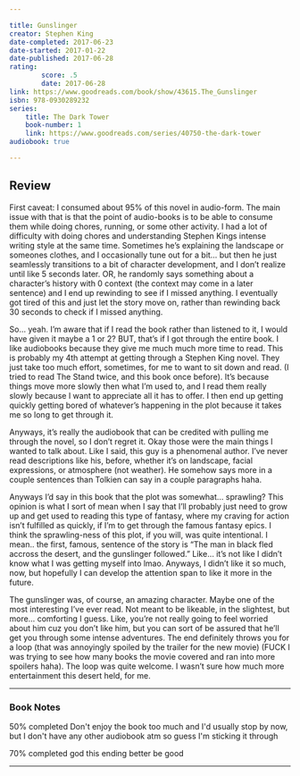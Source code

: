 ```yaml
---

title: Gunslinger
creator: Stephen King
date-completed: 2017-06-23
date-started: 2017-01-22
date-published: 2017-06-28
rating:
        score: .5
        date: 2017-06-28
link: https://www.goodreads.com/book/show/43615.The_Gunslinger
isbn: 978-0930289232
series:
    title: The Dark Tower
    book-number: 1
    link: https://www.goodreads.com/series/40750-the-dark-tower
audiobook: true

---
```


## Review

First caveat: I consumed about 95% of this novel in audio-form. The main issue with that is that the point of audio-books is to be able to consume them while doing chores, running, or some other activity. I had a lot of difficulty with doing chores and understanding Stephen Kings intense writing style at the same time. Sometimes he’s explaining the landscape or someones clothes, and I occasionally tune out for a bit… but then he just seamlessly transitions to a bit of character development, and I don’t realize until like 5 seconds later. OR, he randomly says something about a character’s history with 0 context (the context may come in a later sentence) and I end up rewinding to see if I missed anything. I eventually got tired of this and just let the story move on, rather than rewinding back 30 seconds to check if I missed anything.

So… yeah. I’m aware that if I read the book rather than listened to it, I would have given it maybe a 1 or 2? BUT, that’s if I got through the entire book. I like audiobooks because they give me much much more time to read. This is probably my 4th attempt at getting through a Stephen King novel. They just take too much effort, sometimes, for me to want to sit down and read. (I tried to read The Stand twice, and this book once before). It’s because things move more slowly then what I’m used to, and I read them really slowly because I want to appreciate all it has to offer. I then end up getting quickly getting bored of whatever’s happening in the plot because it takes me so long to get through it.

Anyways, it’s really the audiobook that can be credited with pulling me through the novel, so I don’t regret it.
Okay those were the main things I wanted to talk about. Like I said, this guy is a phenomenal author. I’ve never read descriptions like his, before, whether it’s on landscape, facial expressions, or atmosphere (not weather). He somehow says more in a couple sentences than Tolkien can say in a couple paragraphs haha.

Anyways I’d say in this book that the plot was somewhat… sprawling? This opinion is what I sort of mean when I say that I’ll probably just need to grow up and get used to reading this type of fantasy, where my craving for action isn’t fulfilled as quickly, if I’m to get through the famous fantasy epics. I think the sprawling-ness of this plot, if you will, was quite intentional. I mean.. the first, famous, sentence of the story is “The man in black fled accross the desert, and the gunslinger followed.” Like… it’s not like I didn’t know what I was getting myself into lmao. Anyways, I didn’t like it so much, now, but hopefully I can develop the attention span to like it more in the future.

The gunslinger was, of course, an amazing character. Maybe one of the most interesting I’ve ever read. Not meant to be likeable, in the slightest, but more… comforting I guess. Like, you’re not really going to feel worried about him cuz you don’t like him, but you can sort of be assured that he’ll get you through some intense adventures.
The end definitely throws you for a loop (that was annoyingly spoiled by the trailer for the new movie) (FUCK I was trying to see how many books the movie covered and ran into more spoilers haha). The loop was quite welcome. I wasn’t sure how much more entertainment this desert held, for me.

---

### Book Notes

<time> 50% completed </time> Don't enjoy the book too much and I'd usually stop by now, but I don't have any other audiobook atm so guess I'm sticking it through

<time> 70% completed </time> god this ending better be good

---